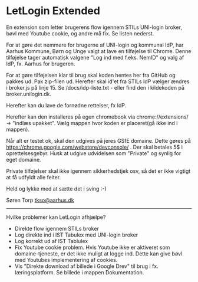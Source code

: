 # LetLogin Extended
En extension som letter brugerens flow igennem STILs UNI-login broker, bøvl med Youtube cookie, og andre må fix. Se listen nederst.

For at gøre det nemmere for brugerne af UNI-login og kommunal IdP, har Aarhus Kommune, Børn og Unge valgt at lave en tilføjelse til Chrome. Denne tilføjelse tager automatisk valgene "Log ind med f.eks. NemID" og valg af IdP, fx. Aarhus for brugeren.

For at gøre tilføjelsen klar til brug skal koden hentes her fra GitHub og pakkes ud. Pak zip-filen ud. Herefter skal id'et fra STILs IdP vælger ændres i broker.js på linje 15. Se /docs/idp-liste.txt - eller find den i kildekoden på broker.unilogin.dk.

Herefter kan du lave de fornødne rettelser, fx IdP.

Herefter kan den installeres på egen chromebook via chrome://extensions/ -> "indlæs upakket". Vælg mappen hvor koden er placeret(gå ikke ind i mappen).

Når alt er testet ok, skal den udgives på jeres GSfE domaine. Dette gøres på https://chrome.google.com/webstore/devconsole/ . Der skal betales 5$ i oprettelsesgebyr. Husk at udgive udvidelsen som "Private" og synlig for eget domaine.

Private tilføjelser skal ikke igennem sikkerhedstjek osv, så det er ikke vigtigt at få udfyldt alle felter.

Held og lykke med at sætte det i sving :-)

Søren Torp tkso@aarhus.dk

****************************
Hvilke problemer kan LetLogin afhjælpe?
* Direkte flow igennem STILs broker
* Log direkte ind i IST Tabulex med UNI-login broker
* Log korrekt ud af IST Tablulex
* Fix Youtube cookie problem. Hvis Youtube ikke er aktiveret som domaine-tjeneste, er det ikke muligt at logge ind. Dette kan give bøvl med Youtubes implementering af cookies.
* Vis "Direkte download af billede i Google Drev" til brug i fx. læringsplatform. Se billede i mappen Dokumentation.



